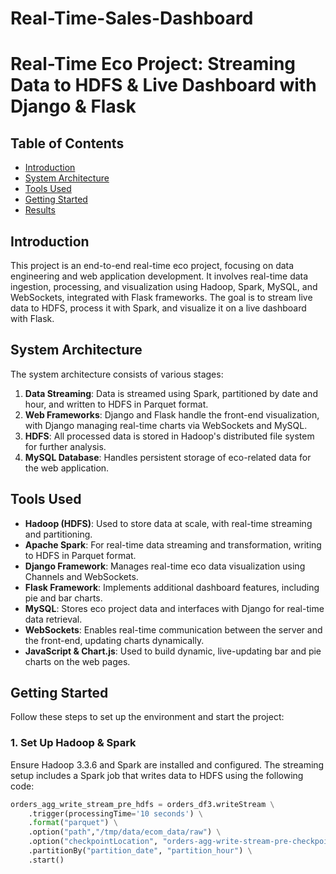 # Real-Time-Sales-Dashboard
# Real-Time Eco Project: Streaming Data to HDFS & Live Dashboard with Django & Flask

<!-- TABLE OF CONTENTS -->
## Table of Contents
- [Introduction](#introduction)
- [System Architecture](#SystemArchitecture)
- [Tools Used](#ToolsUsed)
- [Getting Started](#GettingStarted)
- [Results](#Results)
<!-- END OF TABLE OF CONTENTS -->

<a name="introduction"></a>
## Introduction
This project is an end-to-end real-time eco project, focusing on data engineering and web application development. It involves real-time data ingestion, processing, and visualization using Hadoop, Spark, MySQL, and WebSockets, integrated with Flask frameworks. The goal is to stream live data to HDFS, process it with Spark, and visualize it on a live dashboard with Flask.

<a name="SystemArchitecture"></a>
## System Architecture
The system architecture consists of various stages:
1. **Data Streaming**: Data is streamed using Spark, partitioned by date and hour, and written to HDFS in Parquet format.
2. **Web Frameworks**: Django and Flask handle the front-end visualization, with Django managing real-time charts via WebSockets and MySQL.
3. **HDFS**: All processed data is stored in Hadoop's distributed file system for further analysis.
4. **MySQL Database**: Handles persistent storage of eco-related data for the web application.

<a name="ToolsUsed"></a>
## Tools Used

- **Hadoop (HDFS)**: Used to store data at scale, with real-time streaming and partitioning.
- **Apache Spark**: For real-time data streaming and transformation, writing to HDFS in Parquet format.
- **Django Framework**: Manages real-time eco data visualization using Channels and WebSockets.
- **Flask Framework**: Implements additional dashboard features, including pie and bar charts.
- **MySQL**: Stores eco project data and interfaces with Django for real-time data retrieval.
- **WebSockets**: Enables real-time communication between the server and the front-end, updating charts dynamically.
- **JavaScript & Chart.js**: Used to build dynamic, live-updating bar and pie charts on the web pages.

<a name="GettingStarted"></a>
## Getting Started
Follow these steps to set up the environment and start the project:

### 1. Set Up Hadoop & Spark
Ensure Hadoop 3.3.6 and Spark are installed and configured. The streaming setup includes a Spark job that writes data to HDFS using the following code:
```python
orders_agg_write_stream_pre_hdfs = orders_df3.writeStream \
    .trigger(processingTime='10 seconds') \
    .format("parquet") \
    .option("path","/tmp/data/ecom_data/raw") \
    .option("checkpointLocation", "orders-agg-write-stream-pre-checkpoint") \
    .partitionBy("partition_date", "partition_hour") \
    .start()
